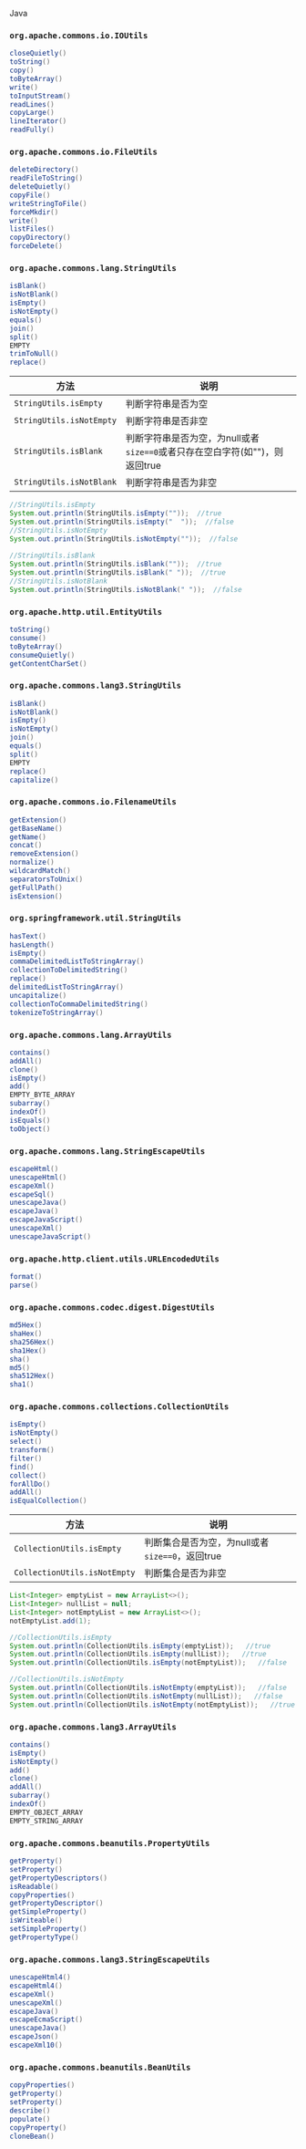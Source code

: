 Java 
<a name="CWO1d"></a>
### `org.apache.commons.io.IOUtils`
```java
closeQuietly()  
toString()  
copy()  
toByteArray()  
write()  
toInputStream()  
readLines()  
copyLarge()  
lineIterator()  
readFully()  
```
<a name="WitXG"></a>
### `org.apache.commons.io.FileUtils`
```java
deleteDirectory()  
readFileToString()  
deleteQuietly()  
copyFile()  
writeStringToFile()  
forceMkdir()  
write()  
listFiles()  
copyDirectory()  
forceDelete()  
```
<a name="enDLx"></a>
### `org.apache.commons.lang.StringUtils`
```java
isBlank()  
isNotBlank()  
isEmpty()  
isNotEmpty()  
equals()  
join()  
split()  
EMPTY  
trimToNull()  
replace()  
```
| 方法 | 说明 |
| --- | --- |
| `StringUtils.isEmpty` | 判断字符串是否为空 |
| `StringUtils.isNotEmpty` | 判断字符串是否非空 |
| `StringUtils.isBlank` | 判断字符串是否为空，为null或者`size==0`或者只存在空白字符(如"")，则返回true |
| `StringUtils.isNotBlank` | 判断字符串是否为非空 |

```java
//StringUtils.isEmpty
System.out.println(StringUtils.isEmpty(""));  //true
System.out.println(StringUtils.isEmpty("  "));  //false
//StringUtils.isNotEmpty
System.out.println(StringUtils.isNotEmpty(""));  //false
        
//StringUtils.isBlank
System.out.println(StringUtils.isBlank(""));  //true
System.out.println(StringUtils.isBlank(" "));  //true
//StringUtils.isNotBlank
System.out.println(StringUtils.isNotBlank(" "));  //false
```
<a name="V7npO"></a>
### `org.apache.http.util.EntityUtils`
```java
toString()  
consume()  
toByteArray()  
consumeQuietly()  
getContentCharSet()  
```
<a name="ub1ty"></a>
### `org.apache.commons.lang3.StringUtils`
```java
isBlank()  
isNotBlank()  
isEmpty()  
isNotEmpty()  
join()  
equals()  
split()  
EMPTY  
replace()  
capitalize()  
```
<a name="EMBUG"></a>
### `org.apache.commons.io.FilenameUtils`
```java
getExtension()  
getBaseName()  
getName()  
concat()  
removeExtension()  
normalize()  
wildcardMatch()  
separatorsToUnix()  
getFullPath()  
isExtension()  
```
<a name="Qnhd9"></a>
### `org.springframework.util.StringUtils`
```java
hasText()  
hasLength()  
isEmpty()  
commaDelimitedListToStringArray()  
collectionToDelimitedString()  
replace()  
delimitedListToStringArray()  
uncapitalize()  
collectionToCommaDelimitedString()  
tokenizeToStringArray()  
```
<a name="tP8gp"></a>
### `org.apache.commons.lang.ArrayUtils`
```java
contains()  
addAll()  
clone()  
isEmpty()  
add()  
EMPTY_BYTE_ARRAY  
subarray()  
indexOf()  
isEquals()  
toObject()  
```
<a name="dAOk8"></a>
### `org.apache.commons.lang.StringEscapeUtils`
```java
escapeHtml()  
unescapeHtml()  
escapeXml()  
escapeSql()  
unescapeJava()  
escapeJava()  
escapeJavaScript()  
unescapeXml()  
unescapeJavaScript()  
```
<a name="CKEBD"></a>
### `org.apache.http.client.utils.URLEncodedUtils`
```java
format()  
parse()  
```
<a name="SSd4M"></a>
### `org.apache.commons.codec.digest.DigestUtils`
```java
md5Hex()  
shaHex()  
sha256Hex()  
sha1Hex()  
sha()  
md5()  
sha512Hex()  
sha1()  
```
<a name="YJMPk"></a>
### `org.apache.commons.collections.CollectionUtils`
```java
isEmpty()  
isNotEmpty()  
select()  
transform()  
filter()  
find()  
collect()  
forAllDo()  
addAll()  
isEqualCollection()  
```
| 方法 | 说明 |
| --- | --- |
| `CollectionUtils.isEmpty` | 判断集合是否为空，为null或者`size==0`，返回true |
| `CollectionUtils.isNotEmpty` | 判断集合是否为非空 |

```java
List<Integer> emptyList = new ArrayList<>();
List<Integer> nullList = null;
List<Integer> notEmptyList = new ArrayList<>();
notEmptyList.add(1);

//CollectionUtils.isEmpty
System.out.println(CollectionUtils.isEmpty(emptyList));   //true
System.out.println(CollectionUtils.isEmpty(nullList));   //true
System.out.println(CollectionUtils.isEmpty(notEmptyList));   //false

//CollectionUtils.isNotEmpty
System.out.println(CollectionUtils.isNotEmpty(emptyList));   //false
System.out.println(CollectionUtils.isNotEmpty(nullList));   //false
System.out.println(CollectionUtils.isNotEmpty(notEmptyList));   //true
```
<a name="eqR6t"></a>
### `org.apache.commons.lang3.ArrayUtils`
```java
contains()  
isEmpty()  
isNotEmpty()  
add()  
clone()  
addAll()  
subarray()  
indexOf()  
EMPTY_OBJECT_ARRAY  
EMPTY_STRING_ARRAY  
```
<a name="fsDlX"></a>
### `org.apache.commons.beanutils.PropertyUtils`
```java
getProperty()  
setProperty()  
getPropertyDescriptors()  
isReadable()  
copyProperties()  
getPropertyDescriptor()  
getSimpleProperty()  
isWriteable()  
setSimpleProperty()  
getPropertyType()  
```
<a name="OzuGl"></a>
### `org.apache.commons.lang3.StringEscapeUtils`
```java
unescapeHtml4()  
escapeHtml4()  
escapeXml()  
unescapeXml()  
escapeJava()  
escapeEcmaScript()  
unescapeJava()  
escapeJson()  
escapeXml10()  
```
<a name="jFdjb"></a>
### `org.apache.commons.beanutils.BeanUtils`
```java
copyProperties()  
getProperty()  
setProperty()  
describe()  
populate()  
copyProperty()  
cloneBean()  
```
